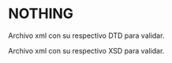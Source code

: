 # NOTHING
Archivo xml con su respectivo DTD para validar.

Archivo xml con su respectivo XSD para validar.
